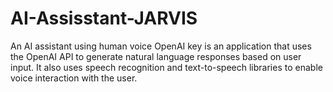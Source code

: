 # AI-Assisstant-JARVIS
An AI assistant using human voice OpenAI key is an application that uses the OpenAI API to generate natural language responses based on user input. It also uses speech recognition and text-to-speech libraries to enable voice interaction with the user.
